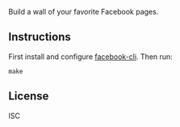 Build a wall of your favorite Facebook pages.

## Instructions

First install and configure [facebook-cli](https://github.com/specious/facebook-cli). Then run:

```
make
```

## License

ISC
